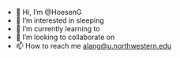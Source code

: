 - 👋 Hi, I’m @HoesenG
- 👀 I’m interested in sleeping
- 🌱 I’m currently learning to 
- 💞️ I’m looking to collaborate on 
- 📫 How to reach me alang@u.northwestern.edu

<!---
HoesenG/HoesenG is a ✨ special ✨ repository because its `README.md` (this file) appears on your GitHub profile.
You can click the Preview link to take a look at your changes.
--->
